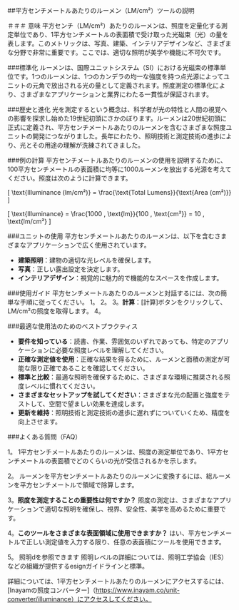 ##平方センチメートルあたりのルーメン（LM/cm²）ツールの説明

＃＃＃ 意味
平方センチ（LM/cm²）あたりのルーメンは、照度を定量化する測定単位であり、1平方センチメートルの表面積で受け取った光磁束（光）の量を表します。このメトリックは、写真、建築、インテリアデザインなど、さまざまな分野で非常に重要です。ここでは、適切な照明が美学や機能に不可欠です。

###標準化
ルーメンは、国際ユニットシステム（SI）における光磁束の標準単位です。1つのルーメンは、1つのカンデラの均一な強度を持つ点光源によってユニットの元角で放出される光の量として定義されます。照度測定の標準化により、さまざまなアプリケーションと業界にわたる一貫性が保証されます。

###歴史と進化
光を測定するという概念は、科学者が光の特性と人間の視覚への影響を探求し始めた19世紀初頭にさかのぼります。ルーメンは20世紀初頭に正式に定義され、平方センチメートルあたりのルーメンを含むさまざまな照度ユニットの開発につながりました。長年にわたり、照明技術と測定技術の進歩により、光とその用途の理解が洗練されてきました。

###例の計算
平方センチメートルあたりのルーメンの使用を説明するために、100平方センチメートルの表面積に均等に1000ルーメンを放出する光源を考えてください。照度は次のように計算できます。

\[ \text{Illuminance (lm/cm²)} = \frac{\text{Total Lumens}}{\text{Area (cm²)}} \]

\[ \text{Illuminance} = \frac{1000 \, \text{lm}}{100 \, \text{cm²}} = 10 \, \text{lm/cm²} \]

###ユニットの使用
平方センチメートルあたりのルーメンは、以下を含むさまざまなアプリケーションで広く使用されています。
-  **建築照明**：建物の適切な光レベルを確保します。
-  **写真**：正しい露出設定を決定します。
-  **インテリアデザイン**：視覚的に魅力的で機能的なスペースを作成します。

###使用ガイド
平方センチメートルあたりのルーメンと対話するには、次の簡単な手順に従ってください。
1。
2。
3。**計算**：[計算]ボタンをクリックして、LM/cm²の照度を取得します。
4。

###最適な使用法のためのベストプラクティス
-  **要件を知っている**：読書、作業、雰囲気のいずれであっても、特定のアプリケーションに必要な照度レベルを理解してください。
-  **正確な測定値を使用**：正確な結果を得るために、ルーメンと面積の測定が可能な限り正確であることを確認してください。
-  **標準と比較**：最適な照明を確保するために、さまざまな環境に推奨される照度レベルに慣れてください。
-  **さまざまなセットアップを試してください**：さまざまな光の配置と強度をテストして、空間で望ましい効果を達成します。
-  **更新を維持**：照明技術と測定技術の進歩に遅れずについていくため、精度を向上させます。

###よくある質問（FAQ）

1。
1平方センチメートルあたりのルーメンは、照度の測定単位であり、1平方センチメートルの表面積でどのくらいの光が受信されるかを示します。

2。
ルーメンを平方センチメートルあたりのルーメンに変換するには、総ルーメンを平方センチメートルで領域で除算します。

3。**照度を測定することの重要性は何ですか？**
照度の測定は、さまざまなアプリケーションで適切な照明を確保し、視界、安全性、美学を高めるために重要です。

4。**このツールをさまざまな表面領域に使用できますか？**
はい、平方センチメートルで正しい測定値を入力する限り、任意の表面積にツールを使用できます。

5。
照明dを参照できます 照明レベルの詳細については、照明工学協会（IES）などの組織が提供するesignガイドラインと標準。

詳細については、1平方センチメートルあたりのルーメンにアクセスするには、[Inayamの照度コンバーター]（https://www.inayam.co/unit-converter/illuminance）にアクセスしてください。
